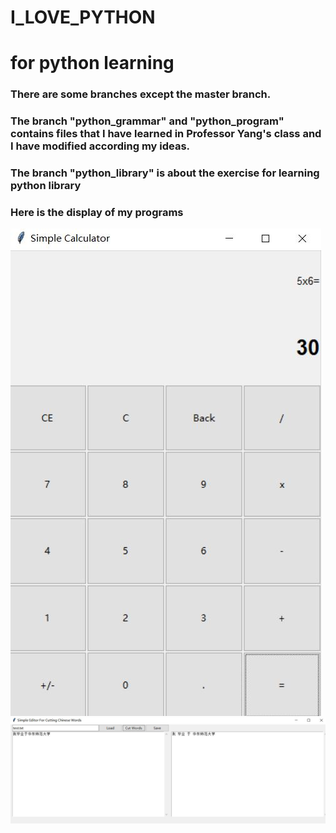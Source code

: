 # I_LOVE_PYTHON
# for python learning
### There are some branches except the master branch.
### The branch "python_grammar" and "python_program" contains files that I have learned in Professor Yang's class and I have modified according my ideas.
### The branch "python_library" is about the exercise for learning python library
### Here is the display of my programs
![display of calculator](calculator.JPG)
![display of Simple Editor For Cutting Chinese Words](Simple_Editor_For_Cutting_Chinese_Words.JPG)
